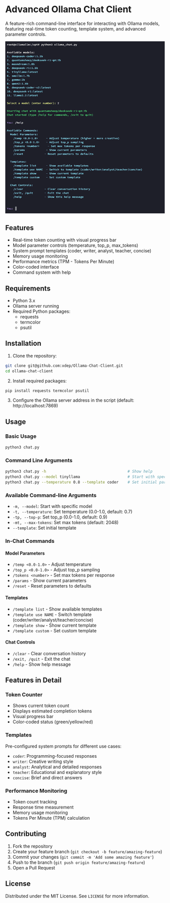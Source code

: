 # Advanced Ollama Chat Client

A feature-rich command-line interface for interacting with Ollama models, featuring real-time token counting, template system, and advanced parameter controls.

![Alt text](https://github.com/xdep/Ollama-Chat-Client/blob/main/example.png)

## Features

- Real-time token counting with visual progress bar
- Model parameter controls (temperature, top_p, max_tokens)
- System prompt templates (coder, writer, analyst, teacher, concise)
- Memory usage monitoring
- Performance metrics (TPM - Tokens Per Minute)
- Color-coded interface
- Command system with help

## Requirements

- Python 3.x
- Ollama server running
- Required Python packages:
  - requests
  - termcolor
  - psutil

## Installation

1. Clone the repository:
```bash
git clone git@github.com:xdep/Ollama-Chat-Client.git
cd ollama-chat-client
```

2. Install required packages:
```bash
pip install requests termcolor psutil
```

3. Configure the Ollama server address in the script (default: http://localhost:7869)

## Usage

### Basic Usage
```bash
python3 chat.py
```

### Command Line Arguments
```bash
python3 chat.py -h                                    # Show help
python3 chat.py --model tinyllama                     # Start with specific model
python3 chat.py --temperature 0.8 --template coder    # Set initial parameters
```

### Available Command-line Arguments
- `-m, --model`: Start with specific model
- `-t, --temperature`: Set temperature (0.0-1.0, default: 0.7)
- `-tp, --top-p`: Set top_p (0.0-1.0, default: 0.9)
- `-mt, --max-tokens`: Set max tokens (default: 2048)
- `--template`: Set initial template

### In-Chat Commands

#### Model Parameters
- `/temp <0.0-1.0>` - Adjust temperature
- `/top_p <0.0-1.0>` - Adjust top_p sampling
- `/tokens <number>` - Set max tokens per response
- `/params` - Show current parameters
- `/reset` - Reset parameters to defaults

#### Templates
- `/template list` - Show available templates
- `/template use NAME` - Switch template (coder/writer/analyst/teacher/concise)
- `/template show` - Show current template
- `/template custom` - Set custom template

#### Chat Controls
- `/clear` - Clear conversation history
- `/exit, /quit` - Exit the chat
- `/help` - Show help message

## Features in Detail

### Token Counter
- Shows current token count
- Displays estimated completion tokens
- Visual progress bar
- Color-coded status (green/yellow/red)

### Templates
Pre-configured system prompts for different use cases:
- `coder`: Programming-focused responses
- `writer`: Creative writing style
- `analyst`: Analytical and detailed responses
- `teacher`: Educational and explanatory style
- `concise`: Brief and direct answers

### Performance Monitoring
- Token count tracking
- Response time measurement
- Memory usage monitoring
- Tokens Per Minute (TPM) calculation

## Contributing

1. Fork the repository
2. Create your feature branch (`git checkout -b feature/amazing-feature`)
3. Commit your changes (`git commit -m 'Add some amazing feature'`)
4. Push to the branch (`git push origin feature/amazing-feature`)
5. Open a Pull Request

## License

Distributed under the MIT License. See `LICENSE` for more information.
